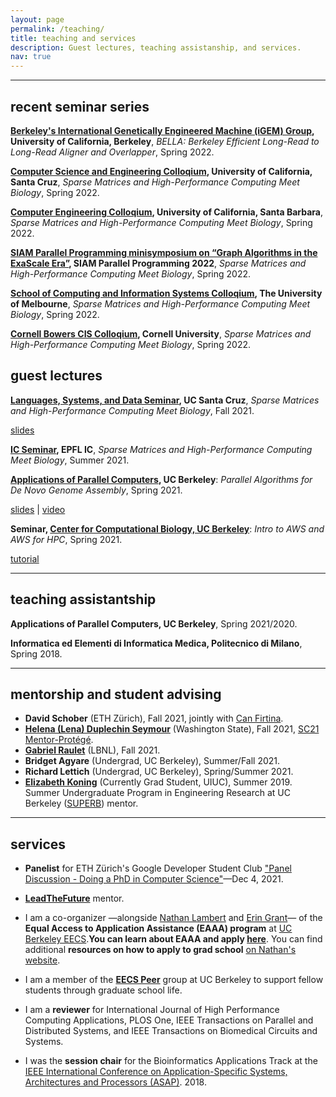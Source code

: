```yaml
---
layout: page
permalink: /teaching/
title: teaching and services
description: Guest lectures, teaching assistanship, and services.
nav: true
---
```

___

## recent seminar series

**[Berkeley's International Genetically Engineered Machine (iGEM) Group](https://callink.berkeley.edu/organization/igematberkeley), University of California, Berkeley**, *BELLA: Berkeley Efficient Long-Read to Long-Read Aligner and Overlapper*, Spring 2022.

**[Computer Science and Engineering Colloqium](https://engineering.ucsc.edu/departments/computer-science-and-engineering), University of California, Santa Cruz**, *Sparse Matrices and High-Performance Computing Meet Biology*, Spring 2022.

**[Computer Engineering Colloqium](https://www.ece.ucsb.edu/events/all/2022/feb-16-wed-1000am-sparse-matrices-and-high-performance-computing-meet-biology), University of California, Santa Barbara**, *Sparse Matrices and High-Performance Computing Meet Biology*, Spring 2022.

**[SIAM Parallel Programming minisymposium on “Graph Algorithms in the ExaScale Era”](https://meetings.siam.org/sess/dsp_programsess.cfm?SESSIONCODE=73138), SIAM Parallel Programming 2022**, *Sparse Matrices and High-Performance Computing Meet Biology*, Spring 2022.

**[School of Computing and Information Systems Colloqium](https://memento.epfl.ch/event/ic-talk-sparse-matrices-and-high-performance-com-2/), The University of Melbourne**, *Sparse Matrices and High-Performance Computing Meet Biology*, Spring 2022.

**[Cornell Bowers CIS Colloqium](https://cis.cornell.edu/cornell-computing-information-science), Cornell University**, *Sparse Matrices and High-Performance Computing Meet Biology*, Spring 2022.

## guest lectures

**[Languages, Systems, and Data Seminar](https://lsd-ucsc.github.io/lsd-seminar/2021fa/), UC Santa Cruz**, *Sparse Matrices and High-Performance Computing Meet Biology*, Fall 2021.

[slides](https://drive.google.com/file/d/1YRL5HIorMkPQOcEiQ4lTJp6BRrVTN95B/view?usp=sharing)

**[IC Seminar](https://memento.epfl.ch/event/ic-talk-sparse-matrices-and-high-performance-com-2/), EPFL IC**, *Sparse Matrices and High-Performance Computing Meet Biology*, Summer 2021.

**[Applications of Parallel Computers](https://sites.google.com/lbl.gov/cs267-spr2021), UC Berkeley**: *Parallel Algorithms for De Novo Genome Assembly*, Spring 2021.

[slides](https://bit.ly/3beLtwh) \| [video](https://www.youtube.com/watch?v=bJky-GMFob4)

**Seminar, [Center for Computational Biology, UC Berkeley](https://ccb.berkeley.edu/)**: *Intro to AWS and AWS for HPC*, Spring 2021.

[tutorial](https://github.com/giuliaguidi/AWS-Tutorial-CompBio-Seminar)

___

## teaching assistantship

**Applications of Parallel Computers, UC Berkeley**, Spring 2021/2020.

**Informatica ed Elementi di Informatica Medica, Politecnico di Milano**, Spring 2018.

___

## mentorship and student advising

* **David Schober** (ETH Zürich), Fall 2021, jointly with [Can Firtina](https://ee.ethz.ch/the-department/people-a-z/person-detail.MjQ2MzEx.TGlzdC8zMjc5LC0xNjUwNTg5ODIw.html).
* **[Helena (Lena) Duplechin Seymour](https://www.linkedin.com/in/helena-lena-duplechin-seymour/)** (Washington State), Fall 2021, [SC21 Mentor-Protégé](https://sc21.supercomputing.org/program/studentssc/mentor-protege-matching/).
* **[Gabriel Raulet](https://www.linkedin.com/in/gabriel-raulet-207b7b214)** (LBNL), Fall 2021.
* **Bridget Agyare** (Undergrad, UC Berkeley), Summer/Fall 2021.
* **Richard Lettich** (Undergrad, UC Berkeley), Spring/Summer 2021.
* **[Elizabeth Koning](https://kodingkoning.github.io/)** (Currently Grad Student, UIUC), Summer 2019. Summer Undergraduate Program in Engineering Research at UC Berkeley ([SUPERB](https://eecs.berkeley.edu/resources/undergrads/research/superb)) mentor. 

___

## services

* **Panelist** for ETH Zürich's Google Developer Student Club ["Panel Discussion - Doing a PhD in Computer Science"](https://gdsc.community.dev/events/details/developer-student-clubs-eth-zurich-presents-panel-discussion-doing-a-phd-in-computer-science/)—Dec 4, 2021.

* **[LeadTheFuture](leadthefuture.tech)** mentor.

* I am a co-organizer —alongside [Nathan Lambert](https://www.natolambert.com/) and [Erin Grant](https://eringrant.github.io/)— of the **Equal Access to Application Assistance (EAAA) program** at [UC Berkeley EECS](https://eecs.berkeley.edu/).**You can learn about EAAA and apply [here](https://sites.google.com/berkeley.edu/eaaa/home)**. You can find additional **resources on how to apply to grad school** [on Nathan's website](https://www.natolambert.com/guides/grad-apps).

* I am a member of the **[EECS Peer](https://www2.eecs.berkeley.edu/eecs-peers/)** group at UC Berkeley to support fellow students through graduate school life.

* I am a **reviewer** for International Journal of High Performance Computing Applications, PLOS One, IEEE Transactions on Parallel and Distributed Systems, and IEEE Transactions on Biomedical Circuits and Systems.

* I was the **session chair** for the Bioinformatics Applications Track at the [IEEE International Conference on Application-Specific Systems, Architectures and Processors (ASAP)](https://asap18.necst.it/program.html). 2018.
